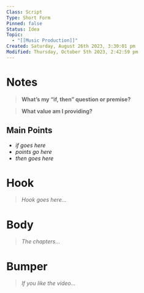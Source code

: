 ```yaml
---
Class: Script
Type: Short Form
Pinned: false
Status: Idea
Topic:
  - "[[Music Production]]"
Created: Saturday, August 26th 2023, 3:30:01 pm
Modified: Thursday, October 5th 2023, 2:42:59 pm
---
```


# Notes

> **What’s my “if, then” question or premise?**

> **What value am I providing?**

## Main Points

- *if goes here*
- *points go here*
- *then goes here*

# Hook

> *Hook goes here…*

# Body

> *The chapters…*

# Bumper

> *If you like the video…*
